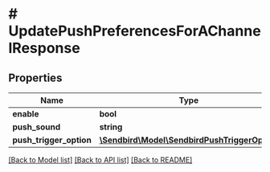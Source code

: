 # # UpdatePushPreferencesForAChannelResponse

## Properties

Name | Type | Description | Notes
------------ | ------------- | ------------- | -------------
**enable** | **bool** |  | [optional]
**push_sound** | **string** |  | [optional]
**push_trigger_option** | [**\Sendbird\Model\SendbirdPushTriggerOption**](SendbirdPushTriggerOption.md) |  | [optional]

[[Back to Model list]](../../README.md#models) [[Back to API list]](../../README.md#endpoints) [[Back to README]](../../README.md)
